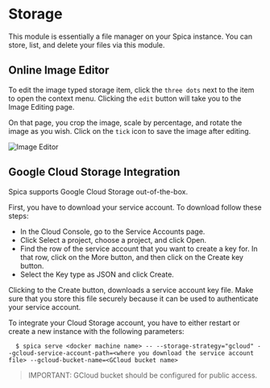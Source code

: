 # Storage

This module is essentially a file manager on your Spica instance. You can store, list, and delete your files via this module.

## Online Image Editor

To edit the image typed storage item, click the `three dots` next to the item to open the context menu. Clicking the `edit` button will take you to the Image Editing page.

On that page, you crop the image, scale by percentage, and rotate the image as you wish. Click on the `tick` icon to save the image after editing.

![Image Editor](/img/docs/storage/image_editor.png)

## Google Cloud Storage Integration

Spica supports Google Cloud Storage out-of-the-box.

First, you have to download your service account. To download follow these steps:

- In the Cloud Console, go to the Service Accounts page.
- Click Select a project, choose a project, and click Open.
- Find the row of the service account that you want to create a key for. In that row, click on the More button, and then click on the Create key button.
- Select the Key type as JSON and click Create.

Clicking to the Create button, downloads a service account key file. Make sure that you store this file securely because it can be used to authenticate your service account.

To integrate your Cloud Storage account, you have to either restart or create a new instance with the following parameters:

```shell
  $ spica serve <docker machine name> -- --storage-strategy="gcloud" --gcloud-service-account-path=<where you download the service account file> --gcloud-bucket-name=<GCloud bucket name>
```

> IMPORTANT: GCloud bucket should be configured for public access.
